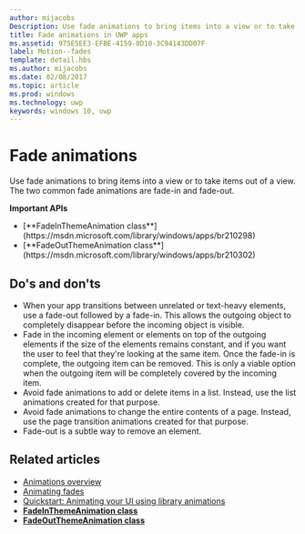 ---author: mijacobsDescription: Use fade animations to bring items into a view or to take items out of a view. The two common fade animations are fade-in and fade-out.title: Fade animations in UWP appsms.assetid: 975E5EE3-EFBE-4159-8D10-3C94143DD07Flabel: Motion--fadestemplate: detail.hbsms.author: mijacobsms.date: 02/08/2017ms.topic: articlems.prod: windowsms.technology: uwpkeywords: windows 10, uwp---# Fade animations<link rel="stylesheet" href="https://az835927.vo.msecnd.net/sites/uwp/Resources/css/custom.css">Use fade animations to bring items into a view or to take items out of a view. The two common fade animations are fade-in and fade-out.<div class="important-apis" ><b>Important APIs</b><br/><ul><li>[**FadeInThemeAnimation class**](https://msdn.microsoft.com/library/windows/apps/br210298)</li><li>[**FadeOutThemeAnimation class**](https://msdn.microsoft.com/library/windows/apps/br210302)</li></ul></div>## Do's and don'ts-   When your app transitions between unrelated or text-heavy elements, use a fade-out followed by a fade-in. This allows the outgoing object to completely disappear before the incoming object is visible.-   Fade in the incoming element or elements on top of the outgoing elements if the size of the elements remains constant, and if you want the user to feel that they're looking at the same item. Once the fade-in is complete, the outgoing item can be removed. This is only a viable option when the outgoing item will be completely covered by the incoming item.-   Avoid fade animations to add or delete items in a list. Instead, use the list animations created for that purpose.-   Avoid fade animations to change the entire contents of a page. Instead, use the page transition animations created for that purpose.-   Fade-out is a subtle way to remove an element.## Related articles* [Animations overview](https://msdn.microsoft.com/library/windows/apps/mt187350)* [Animating fades](https://msdn.microsoft.com/library/windows/apps/xaml/jj649429)* [Quickstart: Animating your UI using library animations](https://msdn.microsoft.com/library/windows/apps/xaml/hh452703)* [**FadeInThemeAnimation class**](https://msdn.microsoft.com/library/windows/apps/br210298)* [**FadeOutThemeAnimation class**](https://msdn.microsoft.com/library/windows/apps/br210302)  